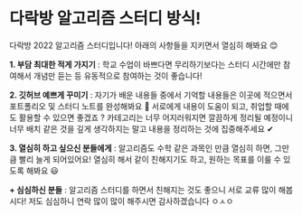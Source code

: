 # 다락방 알고리즘 스터디 방식!
다락방 2022 알고리즘 스터디입니다! 
아래의 사항들을 지키면서 열심히 해봐요 😊

**1. 부담 최대한 적게 가지기**
: 학교 수업이 바쁘다면 무리하기보다는 스터디 시간에만 참여해서 개념만 듣는 등 유동적으로 참여하는 것이 좋습니다!

**2. 깃허브 예쁘게 꾸미기**
: 자기가 배운 내용들 중에서 기억할 내용들은 이곳에 적으면서 포트폴리오 및 스터디 노트를 완성해봐요 👏 서로에게 내용이 도움이 되고, 취업할 때에도 활용할 수 있으면 좋겠죠 ? 카테고리는 너무 어지러워지면 깔끔하게 정리될 예정이니 너무 배치 같은 것을 깊게 생각하지는 말고 내용을 정리하는 것에 집중해주세요 ✔

**3. 열심히 하고 싶으신 분들에게**
: 알고리즘도 수학 같은 과목인 만큼 열심히 하면, 그만큼 빨리 늘게 되어있어요! 열심히 해서 같이 친해지기도 하고, 원하는 목표를 이룰 수 있도록 해봐요 😃

**+ 심심하신 분들**
: 알고리즘 스터디를 하면서 친해지는 것도 좋으니 서로 교류 많이 해봅시다! 저도 심심하니 연락 많이 많이 해주시면 감사하겠습니다 ㅇㅅㅇ
